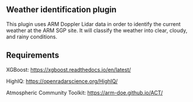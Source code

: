 ## Weather identification plugin

This plugin uses ARM Doppler Lidar data in order to identify the current weather at the ARM SGP site.
It will classify the weather into clear, cloudy, and rainy conditions.

## Requirements

XGBoost: https://xgboost.readthedocs.io/en/latest/

HighIQ: https://openradarscience.org/HighIQ/

Atmospheric Community Toolkit: https://arm-doe.github.io/ACT/